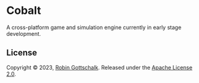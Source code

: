 # Cobalt

A cross-platform game and simulation engine currently in early stage development.

## License

Copyright © 2023, [Robin Gottschalk](https://github.com/robingottschalk).
Released under the [Apache License 2.0](LICENSE).
